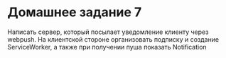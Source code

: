 # Домашнее задание 7
Написать сервер, который посылает уведомление клиенту через webpush.
На клиентской стороне организовать подписку и создание ServiceWorker, а также при получении пуша показать Notification
